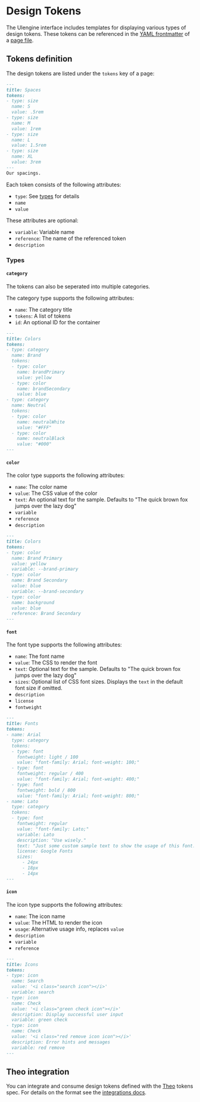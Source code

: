 # Design Tokens

The UIengine interface includes templates for displaying various types of design tokens.
These tokens can be referenced in the [YAML frontmatter](/advanced/yaml/#frontmatter) of a [page file](/basics/page/#page-file).

## Tokens definition

The design tokens are listed under the `tokens` key of a page:

```markdown
---
title: Spaces
tokens:
- type: size
  name: S
  value: .5rem
- type: size
  name: M
  value: 1rem
- type: size
  name: L
  value: 1.5rem
- type: size
  name: XL
  value: 3rem
---
Our spacings.
```

Each token consists of the following attributes:

- `type`: See [types](#types) for details
- `name`
- `value`

These attributes are optional:

- `variable`: Variable name
- `reference`: The name of the referenced token
- `description`

### Types

#### `category`

The tokens can also be seperated into multiple categories.

The category type supports the following attributes:

- `name`: The category title
- `tokens`: A list of tokens
- `id`: An optional ID for the container

```markdown
---
title: Colors
tokens:
- type: category
  name: Brand
  tokens:
  - type: color
    name: brandPrimary
    value: yellow
  - type: color
    name: brandSecondary
    value: blue
- type: category
  name: Neutral
  tokens:
  - type: color
    name: neutralWhite
    value: "#FFF"
  - type: color
    name: neutralBlack
    value: "#000"
---
```

#### `color`

The color type supports the following attributes:

- `name`: The color name
- `value`: The CSS value of the color
- `text`: An optional text for the sample. Defaults to "The quick brown fox jumps over the lazy dog"
- `variable`
- `reference`
- `description`

```markdown
---
title: Colors
tokens:
- type: color
  name: Brand Primary
  value: yellow
  variable: --brand-primary
- type: color
  name: Brand Secondary
  value: blue
  variable: --brand-secondary
- type: color
  name: background
  value: blue
  reference: Brand Secondary
---
```

#### `font`

The font type supports the following attributes:

- `name`: The font name
- `value`: The CSS to render the font
- `text`: Optional text for the sample. Defaults to "The quick brown fox jumps over the lazy dog"
- `sizes`: Optional list of CSS font sizes. Displays the `text` in the default font size if omitted.
- `description`
- `license`
- `fontweight`

```markdown
---
title: Fonts
tokens:
- name: Arial
  type: category
  tokens:
  - type: font
    fontweight: light / 100
    value: "font-family: Arial; font-weight: 100;"
  - type: font
    fontweight: regular / 400
    value: "font-family: Arial; font-weight: 400;"
  - type: font
    fontweight: bold / 800
    value: "font-family: Arial; font-weight: 800;"
- name: Lato
  type: category
  tokens:
  - type: font
    fontweight: regular
    value: "font-family: Lato;"
    variable: Lato
    description: "Use wisely."
    text: "Just some custom sample text to show the usage of this font."
    license: Google Fonts
    sizes:
      - 24px
      - 18px
      - 14px
---
```

#### `icon`

The icon type supports the following attributes:

- `name`: The icon name
- `value`: The HTML to render the icon
- `usage`: Alternative usage info, replaces `value`
- `description`
- `variable`
- `reference`

```markdown
---
title: Icons
tokens:
- type: icon
  name: Search
  value: '<i class="search icon"></i>'
  variable: search
- type: icon
  name: Check
  value: '<i class="green check icon"></i>'
  description: Display successful user input
  variable: green check
- type: icon
  name: Check
  value: '<i class="red remove icon icon"></i>'
  description: Error hints and messages
  variable: red remove
---
```

## Theo integration

You can integrate and consume design tokens defined with the [Theo](https://github.com/salesforce-ux/theo#spec) tokens spec.
For details on the format see the [integrations docs](/advanced/integrations/#theo).
